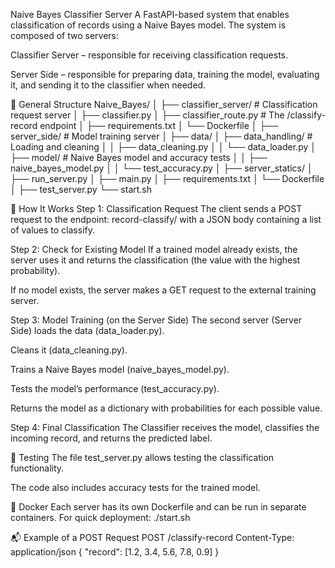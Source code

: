 Naive Bayes Classifier Server
A FastAPI-based system that enables classification of records using a Naive Bayes model. The system is composed of two servers:

Classifier Server – responsible for receiving classification requests.

Server Side – responsible for preparing data, training the model, evaluating it, and sending it to the classifier when needed.

🚀 General Structure
Naive_Bayes/
│
├── classifier_server/  # Classification request server
│   ├── classifier.py
│   ├── classifier_route.py  # The /classify-record endpoint
│   ├── requirements.txt
│   └── Dockerfile
│
├── server_side/  # Model training server
│   ├── data/
│   ├── data_handling/  # Loading and cleaning
│   │   ├── data_cleaning.py
│   │   └── data_loader.py
│   ├── model/  # Naive Bayes model and accuracy tests
│   │   ├── naive_bayes_model.py
│   │   └── test_accuracy.py
│   ├── server_statics/
│   ├── run_server.py
│   ├── main.py
│   ├── requirements.txt
│   └── Dockerfile
│
├── test_server.py
└── start.sh


🧠 How It Works
Step 1: Classification Request
The client sends a POST request to the endpoint: record-classify/
with a JSON body containing a list of values to classify.

Step 2: Check for Existing Model
If a trained model already exists, the server uses it and returns the classification (the value with the highest probability).

If no model exists, the server makes a GET request to the external training server.

Step 3: Model Training (on the Server Side)
The second server (Server Side) loads the data (data_loader.py).

Cleans it (data_cleaning.py).

Trains a Naive Bayes model (naive_bayes_model.py).

Tests the model’s performance (test_accuracy.py).

Returns the model as a dictionary with probabilities for each possible value.

Step 4: Final Classification
The Classifier receives the model, classifies the incoming record, and returns the predicted label.

🧪 Testing
The file test_server.py allows testing the classification functionality.

The code also includes accuracy tests for the trained model.

🐳 Docker
Each server has its own Dockerfile and can be run in separate containers. For quick deployment:
./start.sh

📬 Example of a POST Request
POST /classify-record
Content-Type: application/json
{
  "record": [1.2, 3.4, 5.6, 7.8, 0.9]
}
